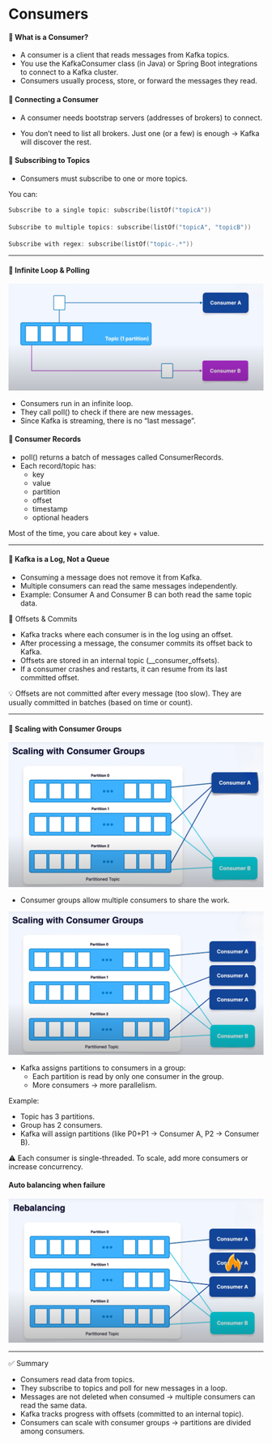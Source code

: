 # Consumers

#### 🔹 What is a Consumer?
- A consumer is a client that reads messages from Kafka topics.
- You use the KafkaConsumer class (in Java) or Spring Boot integrations to connect to a Kafka cluster.
- Consumers usually process, store, or forward the messages they read.

#### 🔹 Connecting a Consumer
- A consumer needs bootstrap servers (addresses of brokers) to connect.

- You don’t need to list all brokers. Just one (or a few) is enough → Kafka will discover the rest.

#### 🔹 Subscribing to Topics
- Consumers must subscribe to one or more topics.

You can:

```kotlin
Subscribe to a single topic: subscribe(listOf("topicA"))

Subscribe to multiple topics: subscribe(listOf("topicA", "topicB"))

Subscribe with regex: subscribe(listOf("topic-.*"))
```

---

#### 🔹 Infinite Loop & Polling
![consumer_1.png](images/consumer_1.png)
  - Consumers run in an infinite loop.
  - They call poll() to check if there are new messages.
  - Since Kafka is streaming, there is no “last message”.

#### 🔹 Consumer Records
- poll() returns a batch of messages called ConsumerRecords.
- Each record/topic has:
    - key
    - value
    - partition
    - offset
    - timestamp
    - optional headers

Most of the time, you care about key + value.

----

#### 🔹 Kafka is a Log, Not a Queue
- Consuming a message does not remove it from Kafka.
- Multiple consumers can read the same messages independently.
- Example: Consumer A and Consumer B can both read the same topic data.

🔹 Offsets & Commits
- Kafka tracks where each consumer is in the log using an offset.
- After processing a message, the consumer commits its offset back to Kafka.
- Offsets are stored in an internal topic (__consumer_offsets).
- If a consumer crashes and restarts, it can resume from its last committed offset.

💡 Offsets are not committed after every message (too slow).
They are usually committed in batches (based on time or count).

---

#### 🔹 Scaling with Consumer Groups

![consumer_2.png](images/consumer_2.png)
  - Consumer groups allow multiple consumers to share the work.

![consumer_3.png](images/consumer_3.png)

- Kafka assigns partitions to consumers in a group:
    - Each partition is read by only one consumer in the group.
    - More consumers → more parallelism.

Example:

- Topic has 3 partitions.
- Group has 2 consumers.
- Kafka will assign partitions (like P0+P1 → Consumer A, P2 → Consumer B).

⚠️ Each consumer is single-threaded. To scale, add more consumers or increase concurrency.

#### Auto balancing when failure
![consumer_4.png](images/consumer_4.png)

---

✅ Summary

- Consumers read data from topics.
- They subscribe to topics and poll for new messages in a loop.
- Messages are not deleted when consumed → multiple consumers can read the same data.
- Kafka tracks progress with offsets (committed to an internal topic).
- Consumers can scale with consumer groups → partitions are divided among consumers.